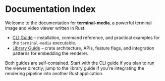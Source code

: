 # Documentation Index

Welcome to the documentation for **terminal-media**, a powerful terminal image and video viewer written in Rust.

- [CLI Guide](cli/README.md) – installation, command reference, and practical examples for the `terminal-media` executable.
- [Library Guide](library/README.md) – crate architecture, APIs, feature flags, and integration patterns for embedding the renderer.

Both guides are self-contained. Start with the CLI guide if you plan to run the viewer directly; jump to the library guide if you're integrating the rendering pipeline into another Rust application.
